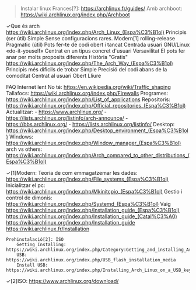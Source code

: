>Instalar linux
	Frances[?]: https://archlinux.fr/guides/
	Amb archboot: https://wiki.archlinux.org/index.php/Archboot


✓Que és arch
	https://wiki.archlinux.org/index.php/Arch_Linux_(Espa%C3%B1ol)
	Principis (ser útil)
		Simple	Sense configuracions rares.
		Modern[1]	rolling-release
		Pragmatic	(útil) Pots fer-te de codi obert i tancat
		Centrada usuari	GNU/Linux	«do-it-youself» Centrat en un tipus concret d'usuari
		Versavilitat	El pots fer anar per molts proposits diferents
		Història "Gratis"
	https://wiki.archlinux.org/index.php/The_Arch_Way_(Espa%C3%B1ol)
	Principis més dificils de trobar
		Simple
		Precisió del codi abans de la comoditat
		Centrat al usuari
		Obert
		Lliure

FAQ
	Internet lent No té: https://en.wikipedia.org/wiki/Traffic_shaping
	Tallafocs: https://wiki.archlinux.org/index.php/Firewalls
	Programes: https://wiki.archlinux.org/index.php/List_of_applications
	Repositoris: https://wiki.archlinux.org/index.php/Official_repositories_(Espa%C3%B1ol)
	Actualitzar:
		- https://www.archlinux.org/
		- https://lists.archlinux.org/listinfo/arch-announce/
		- https://bbs.archlinux.org/
		- https://lists.archlinux.org/listinfo/
	Desktop: https://wiki.archlinux.org/index.php/Desktop_environment_(Espa%C3%B1ol)
	Windows: https://wiki.archlinux.org/index.php/Window_manager_(Espa%C3%B1ol)
	arch vs others: https://wiki.archlinux.org/index.php/Arch_compared_to_other_distributions_(Espa%C3%B1ol)

✓[1]Modern:
	Teoria de com emmagatzemar les dades: https://wiki.archlinux.org/index.php/File_systems_(Espa%C3%B1ol)
	Inicialitzar el pc: https://wiki.archlinux.org/index.php/Mkinitcpio_(Espa%C3%B1ol)
	Gestio i control de dimonis: https://wiki.archlinux.org/index.php/Systemd_(Espa%C3%B1ol)
Vaig
	https://wiki.archlinux.org/index.php/Installation_guide_(Espa%C3%B1ol)
	https://wiki.archlinux.org/index.php/Installation_guide_(Catal%C3%A0)
	https://wiki.archlinux.org/index.php/Installation_guide
	https://wiki.archlinux.fr/Installation

	Prehinstalació[2]: ISO
		Getting Installing: https://wiki.archlinux.org/index.php/Category:Getting_and_installing_Arch
		USB: https://wiki.archlinux.org/index.php/USB_flash_installation_media
		Install USB: https://wiki.archlinux.org/index.php/Installing_Arch_Linux_on_a_USB_key_(Espa%C3%B1ol)

✓[2]ISO: https://www.archlinux.org/download/

